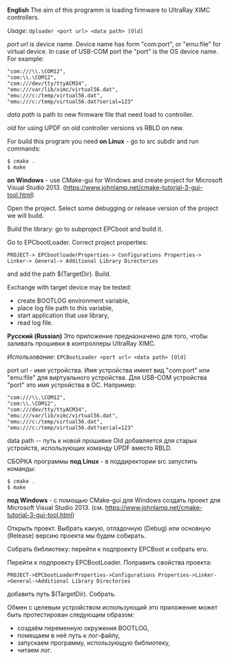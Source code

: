 ﻿**English**
The aim of this programm is loading firmware to UltraRay XIMC controllers.

*Usage*: `Uploader <port url> <data path> [Old]`

*port url* is device name.
Device name has form "com:port", or "emu:file" for virtual device.
In case of USB-COM port the "port" is the OS device name.
For example:

    "com:///\\.\COM12",
    "com:\\.\COM12",
    "com:///dev/tty/ttyACM34",
    "emu:///var/lib/ximc/virtual56.dat",
    "emu:///c:/temp/virtual56.dat",
    "emu:///c:/temp/virtual56.dat?serial=123"

*data path* is path to new firmware file that need load to controller.

*old* for using UPDF on old controller versions vs RBLD on new.

For build this program you need 
**on Linux** - go to src subdir and run commands:

    $ cmake .
    $ make
    
**on Windows** - use CMake-gui for Windows and create project for Microsoft Visual Studio 2013.
(https://www.johnlamp.net/cmake-tutorial-3-gui-tool.html)

Open the project. Select some debugging or release version of the project we will build.

Build the library: go to subproject EPCboot and build it.

Go to EPCbootLoader. Correct project properties:

`PROJECT-> EPCbootloaderProperties-> Configurations Properties-> Linker-> General-> Additional Library Directories`

and add the path $(TargetDir).
Build. 

Exchange with target device may be tested:
- create BOOTLOG environment variable,
- place log file path to this variable,
- start application that use library,
- read log file.

**Русский (Russian)**
Это приложение предназначено для того, чтобы заливать прошивки в контроллеры UltraRay XIMC.

*Использование*: `EPCBootLoader <port url> <data path> [Old]`

port url - имя устройства.
Имя устройства имеет вид "com:port" или "emu:file" для виртуального устройства.
Для USB-COM устройства "port" это имя устройства в ОС.
Например:

    "com:///\\.\COM12",
    "com:\\.\COM12",
    "com:///dev/tty/ttyACM34",
    "emu:///var/lib/ximc/virtual56.dat",
    "emu:///c:/temp/virtual56.dat",
    "emu:///c:/temp/virtual56.dat?serial=123"

data path -- путь к новой прошивке
Old добавляется для старых устройств, использующих команду UPDF вместо RBLD.

СБОРКА программы 
**под Linux** - в поддиректории src запустить команды:

    $ cmake .
    $ make
    
**под Windows** - с помощью CMake-gui для Windows создать проект для Microsoft Visual Studio 2013. 
(см. https://www.johnlamp.net/cmake-tutorial-3-gui-tool.html)

Открыть проект. Выбрать какую, отладочную (Debug) или основную (Release) версию проекта мы будем собирать.

Собрать библиотеку: перейти к подпроекту EPCBoot и собрать его.

Перейти к подпроекту EPCBootLoader. Поправить свойства проекта:

`PROJECT->EPCbootLoaderProperties->Configurations Properties->Linker->General->Additional Library Directories` 

добавить путь $(TargetDir). Собрать.

Обмен с целевым устройством использующий это приложение может быть протестирован следующим образом:
- создаём переменную окружения BOOTLOG,
- помещаем в неё путь к лог-файлу,
- запускаем программу, использующую библиотеку,
- читаем лог.


